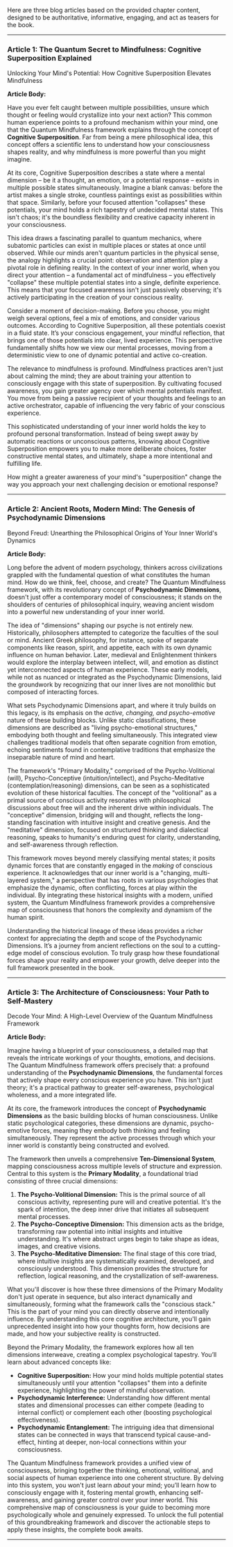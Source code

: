 Here are three blog articles based on the provided chapter content, designed to be authoritative, informative, engaging, and act as teasers for the book.

---

### Article 1: The Quantum Secret to Mindfulness: Cognitive Superposition Explained

 Unlocking Your Mind's Potential: How Cognitive Superposition Elevates Mindfulness

**Article Body:**

Have you ever felt caught between multiple possibilities, unsure which thought or feeling would crystallize into your next action? This common human experience points to a profound mechanism within your mind, one that the Quantum Mindfulness framework explains through the concept of **Cognitive Superposition**. Far from being a mere philosophical idea, this concept offers a scientific lens to understand how your consciousness shapes reality, and why mindfulness is more powerful than you might imagine.

At its core, Cognitive Superposition describes a state where a mental dimension – be it a thought, an emotion, or a potential response – exists in multiple possible states simultaneously. Imagine a blank canvas: before the artist makes a single stroke, countless paintings exist as possibilities within that space. Similarly, before your focused attention "collapses" these potentials, your mind holds a rich tapestry of undecided mental states. This isn't chaos; it's the boundless flexibility and creative capacity inherent in your consciousness.

This idea draws a fascinating parallel to quantum mechanics, where subatomic particles can exist in multiple places or states at once until observed. While our minds aren't quantum particles in the physical sense, the analogy highlights a crucial point: observation and attention play a pivotal role in defining reality. In the context of your inner world, when you direct your attention – a fundamental act of mindfulness – you effectively "collapse" these multiple potential states into a single, definite experience. This means that your focused awareness isn't just passively observing; it's actively participating in the creation of your conscious reality.

Consider a moment of decision-making. Before you choose, you might weigh several options, feel a mix of emotions, and consider various outcomes. According to Cognitive Superposition, all these potentials coexist in a fluid state. It’s your conscious engagement, your mindful reflection, that brings one of those potentials into clear, lived experience. This perspective fundamentally shifts how we view our mental processes, moving from a deterministic view to one of dynamic potential and active co-creation.

The relevance to mindfulness is profound. Mindfulness practices aren't just about calming the mind; they are about training your attention to consciously engage with this state of superposition. By cultivating focused awareness, you gain greater agency over which mental potentials manifest. You move from being a passive recipient of your thoughts and feelings to an active orchestrator, capable of influencing the very fabric of your conscious experience.

This sophisticated understanding of your inner world holds the key to profound personal transformation. Instead of being swept away by automatic reactions or unconscious patterns, knowing about Cognitive Superposition empowers you to make more deliberate choices, foster constructive mental states, and ultimately, shape a more intentional and fulfilling life.

How might a greater awareness of your mind's "superposition" change the way you approach your next challenging decision or emotional response?

---

### Article 2: Ancient Roots, Modern Mind: The Genesis of Psychodynamic Dimensions

 Beyond Freud: Unearthing the Philosophical Origins of Your Inner World's Dynamics

**Article Body:**

Long before the advent of modern psychology, thinkers across civilizations grappled with the fundamental question of what constitutes the human mind. How do we think, feel, choose, and create? The Quantum Mindfulness framework, with its revolutionary concept of **Psychodynamic Dimensions**, doesn't just offer a contemporary model of consciousness; it stands on the shoulders of centuries of philosophical inquiry, weaving ancient wisdom into a powerful new understanding of your inner world.

The idea of "dimensions" shaping our psyche is not entirely new. Historically, philosophers attempted to categorize the faculties of the soul or mind. Ancient Greek philosophy, for instance, spoke of separate components like reason, spirit, and appetite, each with its own dynamic influence on human behavior. Later, medieval and Enlightenment thinkers would explore the interplay between intellect, will, and emotion as distinct yet interconnected aspects of human experience. These early models, while not as nuanced or integrated as the Psychodynamic Dimensions, laid the groundwork by recognizing that our inner lives are not monolithic but composed of interacting forces.

What sets Psychodynamic Dimensions apart, and where it truly builds on this legacy, is its emphasis on the *active, changing, and psycho-emotive* nature of these building blocks. Unlike static classifications, these dimensions are described as "living psycho-emotional structures," embodying both thought and feeling simultaneously. This integrated view challenges traditional models that often separate cognition from emotion, echoing sentiments found in contemplative traditions that emphasize the inseparable nature of mind and heart.

The framework's "Primary Modality," comprised of the Psycho-Volitional (will), Psycho-Conceptive (intuition/intellect), and Psycho-Meditative (contemplation/reasoning) dimensions, can be seen as a sophisticated evolution of these historical faculties. The concept of the "volitional" as a primal source of conscious activity resonates with philosophical discussions about free will and the inherent drive within individuals. The "conceptive" dimension, bridging will and thought, reflects the long-standing fascination with intuitive insight and creative genesis. And the "meditative" dimension, focused on structured thinking and dialectical reasoning, speaks to humanity's enduring quest for clarity, understanding, and self-awareness through reflection.

This framework moves beyond merely classifying mental states; it posits dynamic forces that are constantly engaged in the *making* of conscious experience. It acknowledges that our inner world is a "changing, multi-layered system," a perspective that has roots in various psychologies that emphasize the dynamic, often conflicting, forces at play within the individual. By integrating these historical insights with a modern, unified system, the Quantum Mindfulness framework provides a comprehensive map of consciousness that honors the complexity and dynamism of the human spirit.

Understanding the historical lineage of these ideas provides a richer context for appreciating the depth and scope of the Psychodynamic Dimensions. It’s a journey from ancient reflections on the soul to a cutting-edge model of conscious evolution. To truly grasp how these foundational forces shape your reality and empower your growth, delve deeper into the full framework presented in the book.

---

### Article 3: The Architecture of Consciousness: Your Path to Self-Mastery

 Decode Your Mind: A High-Level Overview of the Quantum Mindfulness Framework

**Article Body:**

Imagine having a blueprint of your consciousness, a detailed map that reveals the intricate workings of your thoughts, emotions, and decisions. The Quantum Mindfulness framework offers precisely that: a profound understanding of the **Psychodynamic Dimensions**, the fundamental forces that actively shape every conscious experience you have. This isn't just theory; it's a practical pathway to greater self-awareness, psychological wholeness, and a more integrated life.

At its core, the framework introduces the concept of **Psychodynamic Dimensions** as the basic building blocks of human consciousness. Unlike static psychological categories, these dimensions are dynamic, psycho-emotive forces, meaning they embody both thinking and feeling simultaneously. They represent the active processes through which your inner world is constantly being constructed and evolved.

The framework then unveils a comprehensive **Ten-Dimensional System**, mapping consciousness across multiple levels of structure and expression. Central to this system is the **Primary Modality**, a foundational triad consisting of three crucial dimensions:
1.  **The Psycho-Volitional Dimension:** This is the primal source of all conscious activity, representing pure will and creative potential. It's the spark of intention, the deep inner drive that initiates all subsequent mental processes.
2.  **The Psycho-Conceptive Dimension:** This dimension acts as the bridge, transforming raw potential into initial insights and intuitive understanding. It's where abstract urges begin to take shape as ideas, images, and creative visions.
3.  **The Psycho-Meditative Dimension:** The final stage of this core triad, where intuitive insights are systematically examined, developed, and consciously understood. This dimension provides the structure for reflection, logical reasoning, and the crystallization of self-awareness.

What you'll discover is how these three dimensions of the Primary Modality don't just operate in sequence, but also interact dynamically and simultaneously, forming what the framework calls the "conscious stack." This is the part of your mind you can directly observe and intentionally influence. By understanding this core cognitive architecture, you'll gain unprecedented insight into how your thoughts form, how decisions are made, and how your subjective reality is constructed.

Beyond the Primary Modality, the framework explores how all ten dimensions interweave, creating a complex psychological tapestry. You’ll learn about advanced concepts like:
*   **Cognitive Superposition:** How your mind holds multiple potential states simultaneously until your attention "collapses" them into a definite experience, highlighting the power of mindful observation.
*   **Psychodynamic Interference:** Understanding how different mental states and dimensional processes can either compete (leading to internal conflict) or complement each other (boosting psychological effectiveness).
*   **Psychodynamic Entanglement:** The intriguing idea that dimensional states can be connected in ways that transcend typical cause-and-effect, hinting at deeper, non-local connections within your consciousness.

The Quantum Mindfulness framework provides a unified view of consciousness, bringing together the thinking, emotional, volitional, and social aspects of human experience into one coherent structure. By delving into this system, you won't just learn *about* your mind; you’ll learn how to consciously engage with it, fostering mental growth, enhancing self-awareness, and gaining greater control over your inner world. This comprehensive map of consciousness is your guide to becoming more psychologically whole and genuinely expressed. To unlock the full potential of this groundbreaking framework and discover the actionable steps to apply these insights, the complete book awaits.

---
